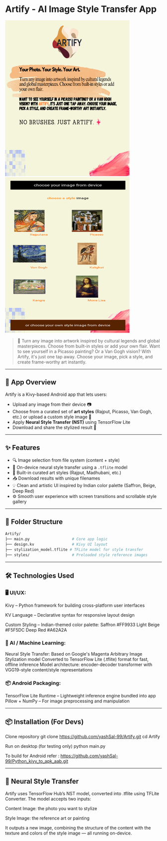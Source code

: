# Artify - AI Image Style Transfer App

<img src="homescreen.png" width="400" height ="500">  <img src="Screenshot.png" width="400" height ="500">

> 🎨 Turn any image into artwork inspired by cultural legends and global masterpieces. Choose from built-in styles or add your own flair. Want to see yourself in a Picasso painting? Or a Van Gogh vision? With Artify, it's just one tap away. Choose your image, pick a style, and create frame-worthy art instantly.

---

## 📱 App Overview
Artify is a Kivy-based Android app that lets users:
- Upload any image from their device 📷
- Choose from a curated set of **art styles** (Rajput, Picasso, Van Gogh, etc.) or upload a custom style image 🎨
- Apply **Neural Style Transfer (NST)** using TensorFlow Lite
- Download and share the stylized result 🌟

---

## ✨ Features
- 🔍 Image selection from file system (content + style)
- 🧠 On-device neural style transfer using a `.tflite` model
- 🎨 Built-in curated art styles (Rajput, Madhubani, etc.)
- 📥 Download results with unique filenames
- 💡 Clean and artistic UI inspired by Indian color palette (Saffron, Beige, Deep Red)
- ⚙️ Smooth user experience with screen transitions and scrollable style gallery

---

## 📂 Folder Structure
```bash
Artify/
├── main.py                   # Core app logic
├── design.kv                 # Kivy UI layout
├── stylization_model.tflite # TFLite model for style transfer
├── styles/                   # Preloaded style reference images
```
---
## 🛠 Technologies Used

### 🖥️ UI/UX:
Kivy – Python framework for building cross-platform user interfaces

KV Language – Declarative syntax for responsive layout design

Custom Styling – Indian-themed color palette: Saffron #FF9933 Light Beige #F5F5DC Deep Red #A62A2A

### 🧠 AI / Machine Learning:
Neural Style Transfer:
Based on Google's Magenta Arbitrary Image Stylization model
Converted to TensorFlow Lite (.tflite) format for fast, offline inference
Model architecture: encoder-decoder transformer with VGG19-style content/style representations

### 📦 Android Packaging:
TensorFlow Lite Runtime – Lightweight inference engine bundled into app
Pillow + NumPy – For image preprocessing and manipulation

---

## 📦 Installation (For Devs)
Clone repository
git clone https://github.com/yashSal-99/Artify.git
cd Artify

Run on desktop (for testing only)
python main.py

To build for Android
refer : https://github.com/yashSal-99/Python_kivy_to_apk_aab.git


---
## 🤖 Neural Style Transfer
Artify uses TensorFlow Hub’s NST model, converted into .tflite using TFLite Converter. The model accepts two inputs:

Content Image: the photo you want to stylize

Style Image: the reference art or painting

It outputs a new image, combining the structure of the content with the texture and colors of the style image — all running on-device.

